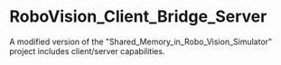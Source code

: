 # RoboVision_Client_Bridge_Server
A modified version of the "Shared_Memory_in_Robo_Vision_Simulator" project includes client/server capabilities.
